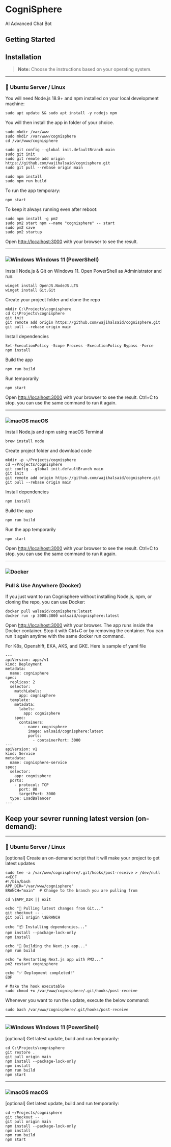 # CogniSphere
 AI Advanced Chat Bot

## Getting Started

 
## Installation

> **Note:** Choose the instructions based on your operating system.

---

### 🐧 Ubuntu Server / Linux

You will need Node.js 18.9+ and npm installed on your local development machine:

```shell
sudo apt update && sudo apt install -y nodejs npm
```


You will then install the app in folder of your choice.

```shell
sudo mkdir /var/www
sudo mkdir /var/www/cognisphere
cd /var/www/cognisphere

sudo git config --global init.defaultBranch main
sudo git init
sudo git remote add origin https://github.com/wajihalsaid/cognisphere.git
sudo git pull --rebase origin main

sudo npm install
sudo npm run build
```

To run the app temporary:
```shell
npm start
```


To keep it always running even after reboot:

```shell
sudo npm install -g pm2
sudo pm2 start npm --name "cognisphere" -- start
sudo pm2 save
sudo pm2 startup
```

Open [http://localhost:3000](http://localhost:3000) with your browser to see the result.

---

### ![Windows](https://upload.wikimedia.org/wikipedia/commons/5/5f/Windows_logo_-_2012.svg) Windows 11 (PowerShell)

Install Node.js & Git on Windows 11. Open PowerShell as Administrator and run:
```shell
winget install OpenJS.NodeJS.LTS
winget install Git.Git
```

Create your project folder and clone the repo
```shell
mkdir C:\Projects\cognisphere
cd C:\Projects\cognisphere
git init
git remote add origin https://github.com/wajihalsaid/cognisphere.git
git pull --rebase origin main
```

Install dependencies
```shell
Set-ExecutionPolicy -Scope Process -ExecutionPolicy Bypass -Force
npm install
```

Build the app
```shell
npm run build
```

Run temporarily
```shell
npm start
```
Open [http://localhost:3000](http://localhost:3000) with your browser to see the result.
Ctrl+C to stop.
you can use the same command to run it again.


---

### ![macOS](https://upload.wikimedia.org/wikipedia/commons/3/30/MacOS_logo.svg) macOS

Install Node.js and npm using macOS Terminal
```shell
brew install node
```

Create project folder and download code
```shell
mkdir -p ~/Projects/cognisphere
cd ~/Projects/cognisphere
git config --global init.defaultBranch main
git init
git remote add origin https://github.com/wajihalsaid/cognisphere.git
git pull --rebase origin main
```

Install dependencies
```shell
npm install
```

Build the app
```shell
npm run build
```

Run the app temporarily
```shell
npm start
```
Open [http://localhost:3000](http://localhost:3000) with your browser to see the result.
Ctrl+C to stop.
you can use the same command to run it again.


---

### ![Docker](https://upload.wikimedia.org/wikipedia/commons/4/4e/Docker_%28container_engine%29_logo.svg) 
### Pull & Use Anywhere (Docker)

If you just want to run Cognisphere without installing Node.js, npm, or cloning the repo, you can use Docker:
```shell
docker pull walsaid/cognisphere:latest
docker run -p 3000:3000 walsaid/cognisphere:latest
```
Open [http://localhost:3000](http://localhost:3000) with your browser.
The app runs inside the Docker container. Stop it with Ctrl+C or by removing the container.
You can run it again anytime with the same docker run command.

For K8s, Openshift, EKA, AKS, and GKE. Here is sample of yaml file
```shell
---
apiVersion: apps/v1
kind: Deployment
metadata:
  name: cognisphere
spec:
  replicas: 2
  selector:
    matchLabels:
      app: cognisphere
  template:
    metadata:
      labels:
        app: cognisphere
    spec:
      containers:
        - name: cognisphere
          image: walsaid/cognisphere:latest
          ports:
            - containerPort: 3000
---
apiVersion: v1
kind: Service
metadata:
  name: cognisphere-service
spec:
  selector:
    app: cognisphere
  ports:
    - protocol: TCP
      port: 80
      targetPort: 3000
  type: LoadBalancer
---
```


## Keep your sevrer running latest version (on-demand):

---

### 🐧 Ubuntu Server / Linux

[optional] Create an on-demand script that it will make your project to get latest updates

```shell
sudo tee -a /var/www/cognisphere/.git/hooks/post-receive > /dev/null <<EOF
#!/bin/bash
APP_DIR="/var/www/cognisphere"
BRANCH="main"  # Change to the branch you are pulling from

cd \$APP_DIR || exit

echo "🚀 Pulling latest changes from Git..."
git checkout -- .
git pull origin \$BRANCH

echo "📦 Installing dependencies..."
npm install --package-lock-only
npm install

echo "🔨 Building the Next.js app..."
npm run build

echo "♻️ Restarting Next.js app with PM2..."
pm2 restart cognisphere

echo "✅ Deployment completed!"
EOF

# Make the hook executable
sudo chmod +x /var/www/cognisphere/.git/hooks/post-receive
```


Whenever you want to run the update, execute the below command:


```shell
sudo bash /var/www/cognisphere/.git/hooks/post-receive 
```

---

### ![Windows](https://upload.wikimedia.org/wikipedia/commons/5/5f/Windows_logo_-_2012.svg) Windows 11 (PowerShell)

[optional] Get latest update, build and run temporarily:
```shell
cd C:\Projects\cognisphere
git restore .
git pull origin main
npm install --package-lock-only
npm install
npm run build
npm start
```


---

### ![macOS](https://upload.wikimedia.org/wikipedia/commons/3/30/MacOS_logo.svg) macOS

[optional] Get latest update, build and run temporarily:
```shell
cd ~/Projects/cognisphere
git checkout -- .
git pull origin main
npm install --package-lock-only
npm install
npm run build
npm start
```